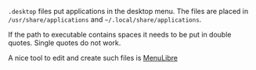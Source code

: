 ``.desktop`` files put applications in the desktop menu. The files are placed in ``/usr/share/applications`` and ``~/.local/share/applications``. 

If the path to executable contains spaces it needs to be put in double quotes. Single quotes do not work.

A nice tool to edit and create such files is [MenuLibre](https://wiki.ubuntuusers.de/MenuLibre/)